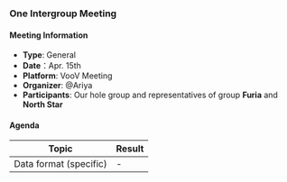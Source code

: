 ### One Intergroup Meeting

#### Meeting Information
- **Type**: General
- **Date**：Apr. 15th
- **Platform**: VooV Meeting
- **Organizer**: @Ariya
- **Participants**: Our hole group and representatives of group **Furia** and **North Star**

#### Agenda
|Topic|Result|
|-|-|
|Data format (specific)|-|

